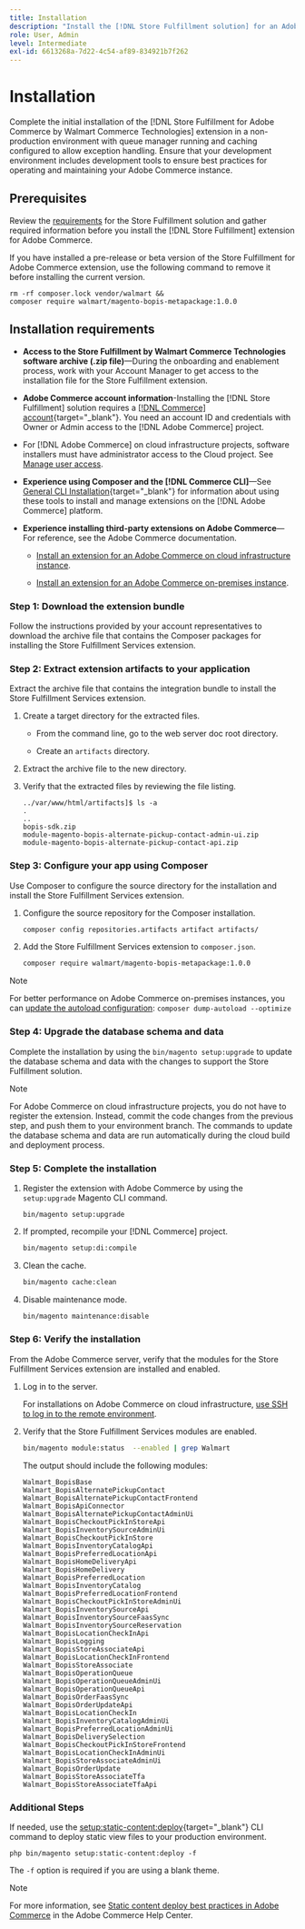 ```yaml
---
title: Installation
description: "Install the [!DNL Store Fulfillment solution] for an Adobe Commerce storefront using Composer for PHP."
role: User, Admin
level: Intermediate
exl-id: 6613268a-7d22-4c54-af89-834921b7f262
---
```


# Installation

Complete the initial installation of the [!DNL Store Fulfillment for Adobe Commerce by Walmart Commerce Technologies] extension in a non-production environment with queue manager running and caching configured to allow exception handling. Ensure that your development environment includes development tools to ensure best practices for operating and maintaining your Adobe Commerce instance. 

## Prerequisites

Review the [requirements](solution-requirements.md) for the Store Fulfillment solution and gather required information before you install the [!DNL Store Fulfillment] extension for Adobe Commerce.

If you have installed a pre-release or beta version of the Store Fulfillment for Adobe Commerce extension, use the following command to remove it before installing the current version.

```terminal
rm -rf composer.lock vendor/walmart &&
composer require walmart/magento-bopis-metapackage:1.0.0
```

## Installation requirements

- **Access to the Store Fulfillment by Walmart Commerce Technologies software archive (.zip file)**—During the onboarding and enablement process, work with your Account Manager to get access to the installation file for the Store Fulfillment extension.

- **Adobe Commerce account information**-Installing the [!DNL Store Fulfillment] solution requires a [[!DNL Commerce] account](https://docs.magento.com/user-guide/magento/magento-account.html){target="_blank"}. You need an account ID and credentials with Owner or Admin access to the [!DNL Adobe Commerce] project.

- For [!DNL Adobe Commerce] on cloud infrastructure projects, software installers must have administrator access to the Cloud project. See [Manage user access](https://devdocs.magento.com/cloud/project/user-admin.html).

- **Experience using Composer and the [!DNL Commerce CLI]**—See [General CLI Installation](https://devdocs.magento.com/extensions/install/){target="_blank"} for information about using these tools to install and manage extensions on the [!DNL Adobe Commerce] platform.

- **Experience installing third-party extensions on Adobe Commerce**—For reference, see the Adobe Commerce documentation.  
  
  - [Install an extension for an Adobe Commerce on cloud infrastructure instance](https://devdocs.magento.com/cloud/howtos/install-components.html#install-an-extension).
  
  - [Install an extension for an Adobe Commerce on-premises instance](https://devdocs.magento.com/extensions/install/).

### Step 1: Download the extension bundle

Follow the instructions provided by your account representatives to download the archive file that contains the Composer packages for installing the Store Fulfillment Services extension.

### Step 2: Extract extension artifacts to your application

Extract the archive file that contains the integration bundle to install the Store Fulfillment Services extension.

1. Create a target directory for the extracted files.

   - From the command line, go to the web server doc root directory.

   - Create an `artifacts` directory.

1. Extract the archive file to the new directory. 

1. Verify that the extracted files by reviewing the file listing.

   ```
   ../var/www/html/artifacts]$ ls -a
   .
   ..
   bopis-sdk.zip
   module-magento-bopis-alternate-pickup-contact-admin-ui.zip
   module-magento-bopis-alternate-pickup-contact-api.zip
   ```

### Step 3: Configure your app using Composer

Use Composer to configure the source directory for the installation and install the Store Fulfillment Services extension. 

1. Configure the source repository for the Composer installation.

   ```bash
   composer config repositories.artifacts artifact artifacts/
   ```
   
1. Add the Store Fulfillment Services extension to `composer.json`.

   ```bash
   composer require walmart/magento-bopis-metapackage:1.0.0
   ```

>[!NOTE]
>
>For better performance on Adobe Commerce on-premises instances, you can [update the autoload configuration](https://experienceleague.adobe.com/docs/commerce-operations/performance-best-practices/deployment-flow.html#update-the-autoloader): `composer dump-autoload --optimize`

### Step 4: Upgrade the database schema and data

Complete the installation by using the `bin/magento setup:upgrade` to update the database schema and data with the changes to support the Store Fulfillment solution.

>[!NOTE]
>
>For Adobe Commerce on cloud infrastructure projects, you do not have to register the extension. Instead, commit the code changes from the previous step, and push them to your environment branch. The commands to update the database schema and data are run automatically during the cloud build and deployment process.

### Step 5: Complete the installation

1. Register the extension with Adobe Commerce by using the `setup:upgrade` Magento CLI command.

   ```terminal
   bin/magento setup:upgrade
   ```

1. If prompted, recompile your [!DNL Commerce] project.

   ```bash
   bin/magento setup:di:compile
   ```

1. Clean the cache.

   ```bash
   bin/magento cache:clean
   ```

1. Disable maintenance mode.

   ```bash
   bin/magento maintenance:disable
   ```

### Step 6: Verify the installation

From the Adobe Commerce server, verify that the modules for the Store Fulfillment Services extension are installed and enabled.

1. Log in to the server.

   For installations on Adobe Commerce on cloud infrastructure, [use SSH to log in to the remote environment](https://devdocs.magento.com/cloud/env/environments-ssh.html#ssh).

1. Verify that the Store Fulfillment Services modules are enabled.

   ```bash
   bin/magento module:status  --enabled | grep Walmart
   ```

   The output should include the following modules:

   ```
   Walmart_BopisBase
   Walmart_BopisAlternatePickupContact
   Walmart_BopisAlternatePickupContactFrontend
   Walmart_BopisApiConnector
   Walmart_BopisAlternatePickupContactAdminUi
   Walmart_BopisCheckoutPickInStoreApi
   Walmart_BopisInventorySourceAdminUi
   Walmart_BopisCheckoutPickInStore
   Walmart_BopisInventoryCatalogApi
   Walmart_BopisPreferredLocationApi
   Walmart_BopisHomeDeliveryApi
   Walmart_BopisHomeDelivery
   Walmart_BopisPreferredLocation
   Walmart_BopisInventoryCatalog
   Walmart_BopisPreferredLocationFrontend
   Walmart_BopisCheckoutPickInStoreAdminUi
   Walmart_BopisInventorySourceApi
   Walmart_BopisInventorySourceFaasSync
   Walmart_BopisInventorySourceReservation
   Walmart_BopisLocationCheckInApi
   Walmart_BopisLogging
   Walmart_BopisStoreAssociateApi
   Walmart_BopisLocationCheckInFrontend
   Walmart_BopisStoreAssociate
   Walmart_BopisOperationQueue
   Walmart_BopisOperationQueueAdminUi
   Walmart_BopisOperationQueueApi
   Walmart_BopisOrderFaasSync
   Walmart_BopisOrderUpdateApi
   Walmart_BopisLocationCheckIn
   Walmart_BopisInventoryCatalogAdminUi
   Walmart_BopisPreferredLocationAdminUi
   Walmart_BopisDeliverySelection
   Walmart_BopisCheckoutPickInStoreFrontend
   Walmart_BopisLocationCheckInAdminUi
   Walmart_BopisStoreAssociateAdminUi
   Walmart_BopisOrderUpdate
   Walmart_BopisStoreAssociateTfa
   Walmart_BopisStoreAssociateTfaApi
   ```

### Additional Steps

If needed, use the [setup:static-content:deploy](https://devdocs.magento.com/guides/v2.4/reference/cli/magento-commerce.html#setupstatic-contentdeploy){target="_blank"} CLI command to deploy static view files to your production environment.

```terminal
php bin/magento setup:static-content:deploy -f
```

The `-f` option is required if you are using a blank theme.

>[!NOTE]
>
>For more information, see [Static content deploy best practices in Adobe Commerce](https://support.magento.com/hc/en-us/articles/360031624091) in the Adobe Commerce Help Center. 
